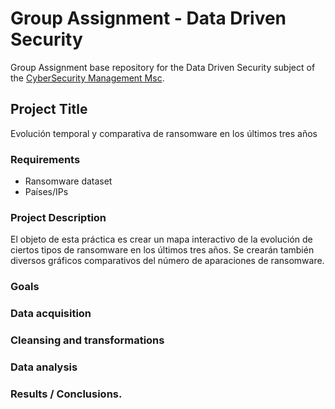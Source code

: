 # Group Assignment - Data Driven Security

Group Assignment base repository for the Data Driven Security subject of the [CyberSecurity Management Msc](https://www.talent.upc.edu/ing/professionals/presentacio/codi/221101/cybersecurity-management/).

## Project Title
Evolución temporal y comparativa de ransomware en los últimos tres años

### Requirements

  - Ransomware dataset
  - Países/IPs
  
  
### Project Description

El objeto de esta práctica es crear un mapa interactivo de la evolución de ciertos tipos de ransomware en los últimos tres años.
Se crearán también diversos gráficos comparativos del número de aparaciones de ransomware.

### Goals

### Data acquisition

### Cleansing and transformations

### Data analysis

### Results / Conclusions.
